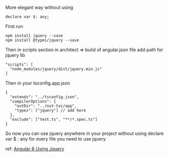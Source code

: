 More elegant way without using

    declare var $: any;

First run

    npm install jquery --save
    npm install @types/jquery --save

Then in scripts section in architect => build of angular.json file add path for jquery lib

    "scripts": [
      "node_modules/jquery/dist/jquery.min.js"
    ]

Then in your tsconfig.app.json

    {
      "extends": "../tsconfig.json",
      "compilerOptions": {
        "outDir": "../out-tsc/app",
        "types": ["jquery"] // add here
      },
      "exclude": ["test.ts", "**/*.spec.ts"]
    }

So now you can use jquery anywhere in your project without using declare var $ : any for every file you need to use jquery

ref: [Angular 8 Using Jquery](https://stackoverflow.com/questions/56941924/angular-8-using-jquery)
